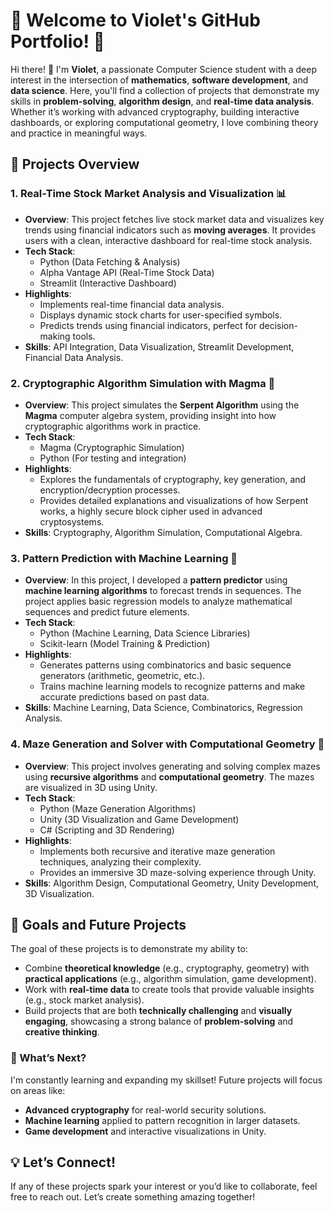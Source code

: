 # 🌟 Welcome to Violet's GitHub Portfolio! 🌟

Hi there! 👋 I'm **Violet**, a passionate Computer Science student with a deep interest in the intersection of **mathematics**, **software development**, and **data science**. Here, you'll find a collection of projects that demonstrate my skills in **problem-solving**, **algorithm design**, and **real-time data analysis**. Whether it’s working with advanced cryptography, building interactive dashboards, or exploring computational geometry, I love combining theory and practice in meaningful ways. 

## 🚀 Projects Overview

### 1. **Real-Time Stock Market Analysis and Visualization 📊**
   - **Overview**: This project fetches live stock market data and visualizes key trends using financial indicators such as **moving averages**. It provides users with a clean, interactive dashboard for real-time stock analysis.
   - **Tech Stack**: 
     - Python (Data Fetching & Analysis)
     - Alpha Vantage API (Real-Time Stock Data)
     - Streamlit (Interactive Dashboard)
   - **Highlights**:
     - Implements real-time financial data analysis.
     - Displays dynamic stock charts for user-specified symbols.
     - Predicts trends using financial indicators, perfect for decision-making tools.
   - **Skills**: API Integration, Data Visualization, Streamlit Development, Financial Data Analysis.

### 2. **Cryptographic Algorithm Simulation with Magma 🔐**
   - **Overview**: This project simulates the **Serpent Algorithm** using the **Magma** computer algebra system, providing insight into how cryptographic algorithms work in practice.
   - **Tech Stack**:
     - Magma (Cryptographic Simulation)
     - Python (For testing and integration)
   - **Highlights**:
     - Explores the fundamentals of cryptography, key generation, and encryption/decryption processes.
     - Provides detailed explanations and visualizations of how Serpent works, a highly secure block cipher used in advanced cryptosystems.
   - **Skills**: Cryptography, Algorithm Simulation, Computational Algebra.

### 3. **Pattern Prediction with Machine Learning 🤖**
   - **Overview**: In this project, I developed a **pattern predictor** using **machine learning algorithms** to forecast trends in sequences. The project applies basic regression models to analyze mathematical sequences and predict future elements.
   - **Tech Stack**:
     - Python (Machine Learning, Data Science Libraries)
     - Scikit-learn (Model Training & Prediction)
   - **Highlights**:
     - Generates patterns using combinatorics and basic sequence generators (arithmetic, geometric, etc.).
     - Trains machine learning models to recognize patterns and make accurate predictions based on past data.
   - **Skills**: Machine Learning, Data Science, Combinatorics, Regression Analysis.

### 4. **Maze Generation and Solver with Computational Geometry 🔄**
   - **Overview**: This project involves generating and solving complex mazes using **recursive algorithms** and **computational geometry**. The mazes are visualized in 3D using Unity.
   - **Tech Stack**:
     - Python (Maze Generation Algorithms)
     - Unity (3D Visualization and Game Development)
     - C# (Scripting and 3D Rendering)
   - **Highlights**:
     - Implements both recursive and iterative maze generation techniques, analyzing their complexity.
     - Provides an immersive 3D maze-solving experience through Unity.
   - **Skills**: Algorithm Design, Computational Geometry, Unity Development, 3D Visualization.

## 🎯 Goals and Future Projects

The goal of these projects is to demonstrate my ability to:
- Combine **theoretical knowledge** (e.g., cryptography, geometry) with **practical applications** (e.g., algorithm simulation, game development).
- Work with **real-time data** to create tools that provide valuable insights (e.g., stock market analysis).
- Build projects that are both **technically challenging** and **visually engaging**, showcasing a strong balance of **problem-solving** and **creative thinking**.

### 📅 What’s Next?
I'm constantly learning and expanding my skillset! Future projects will focus on areas like:
- **Advanced cryptography** for real-world security solutions.
- **Machine learning** applied to pattern recognition in larger datasets.
- **Game development** and interactive visualizations in Unity.

## 💡 Let’s Connect!
If any of these projects spark your interest or you’d like to collaborate, feel free to reach out. Let’s create something amazing together!
